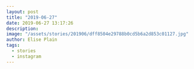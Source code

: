 ```yaml
---
layout: post
title: "2019-06-27"
date: 2019-06-27 13:17:26
description: 
image: "/assets/stories/201906/dff8504e29788b0cd5b6a2d853c01127.jpg"
author: Elise Plain
tags: 
  - stories
  - instagram
---
```



<p></p>

